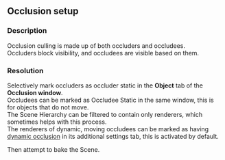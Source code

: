 ## Occlusion setup
### Description
Occlusion culling is made up of both occluders and occludees.  
Occluders block visibility, and occludees are visible based on them.

### Resolution
Selectively mark occluders as occluder static in the **Object** tab of the **Occlusion window**.  
Occludees can be marked as Occludee Static in the same window, this is for objects that do not move.    
The Scene Hierarchy can be filtered to contain only renderers, which sometimes helps with this process.  
The renderers of dynamic, moving occludees can be marked as having [dynamic occlusion](https://docs.unity3d.com/Manual/occlusion-culling-dynamic-gameobjects.html) in its additional settings tab, this is activated by default.

Then attempt to bake the Scene.